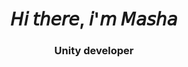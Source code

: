 <h1 align="center">𝘏𝘪 𝘵𝘩𝘦𝘳𝘦, 𝘪'𝘮 <a target="_blank">𝘔𝘢𝘴𝘩𝘢</a>
<h3 align="center">Unity developer</h3>
